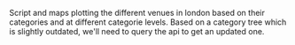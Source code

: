 Script and maps plotting the different venues in london based on their categories and at different categorie levels.
Based on a category tree which is slightly outdated, we'll need to query the api to get an updated one. 
